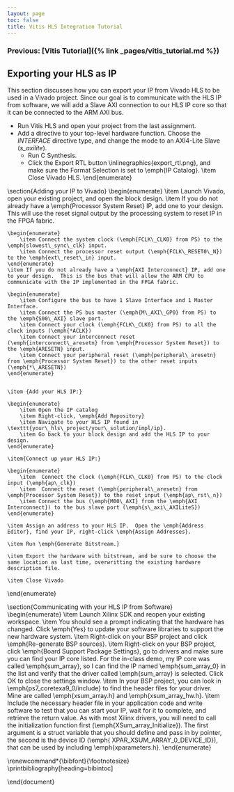```yaml
---
layout: page
toc: false
title: Vitis HLS Integration Tutorial
---
```


### Previous: [Vitis Tutorial]({% link _pages/vitis_tutorial.md %})


## Exporting your HLS as IP
This section discusses how you can export your IP from Vivado HLS to be used in a Vivado project.  Since our goal is to communicate with the HLS IP from software, we will add a Slave AXI connection to our HLS IP core so that it can be connected to the ARM AXI bus.

* Run Vitis HLS and open your project from the last assignment.
* Add a directive to your top-level hardware function.  Choose the *INTERFACE* directive type, and change the mode to an AXI4-Lite Slave (*s_axilite*).
	* Run C Synthesis.
	* Click the Export RTL button \inlinegraphics{export_rtl.png}, and make sure the Format Selection is set to \emph{IP Catalog}.
	\item Close Vivado HLS.
\end{enumerate}

\section{Adding your IP to Vivado}
\begin{enumerate}
	\item Launch Vivado, open your existing project, and open the block design.
	\item If you do not already have a \emph{Processor System Reset} IP, add one to your design.  This will use the reset signal output by the processing system to reset IP in the FPGA fabric.  
	
	\begin{enumerate}
		\item Connect the system clock (\emph{FCLK\_CLK0} from PS) to the \emph{slowest\_sync\_clk} input.
		\item Connect the processor reset output (\emph{FCLK\_RESET0\_N}) to the \emph{ext\_reset\_in} input.		
	\end{enumerate}
	\item If you do not already have a \emph{AXI Interconnect} IP, add one to your design.  This is the bus that will allow the ARM CPU to communicate with the IP implemented in the FPGA fabric.
	
	\begin{enumerate}
		\item Configure the bus to have 1 Slave Interface and 1 Master Interface.
		\item Connect the PS bus master (\emph{M\_AXI\_GP0} from PS) to the \emph{S00\_AXI} slave port.
		\item Connect your clock (\emph{FCLK\_CLK0} from PS) to all the clock inputs (\emph{*ACLK})
		\item Connect your interconnect reset (\emph{interconnect\_aresetn} from \emph{Processor System Reset}) to the \emph{ARESETN} input.
		\item Connect your peripheral reset (\emph{peripheral\_aresetn} from \emph{Processor System Reset}) to the other reset inputs (\emph{*\_ARESETN})
	\end{enumerate}


	\item {Add your HLS IP:}
	
	\begin{enumerate}
		\item Open the IP catalog
		\item Right-click, \emph{Add Repository}
		\item Navigate to your HLS IP found in \texttt{your\_hls\_project/your\_solution/impl/ip}.
		\item Go back to your block design and add the HLS IP to your design.
	\end{enumerate}
	
	\item{Connect up your HLS IP:}
	
	\begin{enumerate}
		\item  Connect the clock (\emph{FCLK\_CLK0} from PS) to the clock input (\emph{ap\_clk})
		\item  Connect the reset (\emph{peripheral\_aresetn} from \emph{Processor System Reset}) to the reset input (\emph{ap\_rst\_n})
		\item Connect the bus (\emph{M00\_AXI} from the \emph{AXI Interconnect}) to the bus slave port (\emph{s\_axi\_AXILiteS})
	\end{enumerate}
	
	\item Assign an address to your HLS IP.  Open the \emph{Address Editor}, find your IP, right-click \emph{Assign Addresses}.
	
	\item Run \emph{Generate Bitstream.}
	
	\item Export the hardware with bitstream, and be sure to choose the same location as last time, overwritting the existing hardware description file.

	\item Close Vivado
\end{enumerate}


\section{Communicating with your HLS IP from Software}
\begin{enumerate}
	\item Launch Xilinx SDK and reopen your existing workspace.
	\item You should see a prompt indicating that the hardware has changed.  Click \emph{Yes} to update your software libraries to support the new hardware system.
	\item Right-click on your BSP project and click \emph{Re-generate BSP sources}. 
	\item Right-click on your BSP project, click \emph{Board Support Package Settings}, go to drivers and make sure you can find your IP core listed.  For the in-class demo, my IP core was called \emph{sum\_array}, so I can find the IP named \emph{sum\_array\_0} in the list and verify that the driver called \emph{sum\_array} is selected. Click OK to close the settings window.
	\item In your BSP project, you can look in \emph{ps7\_coretexa9\_0/include} to find the header files for your driver.  Mine are called \emph{xsum\_array.h} and \emph{xsum\_array\_hw.h}.
	\item Include the necessary header file in your application code and write software to test that you can start your IP, wait for it to complete, and retrieve the return value.  As with most Xilinx drivers, you will need to call the initialization function first (\emph{XSum\_array\_Initialize}).  The first argument is a struct variable that you should define and pass in by pointer, the second is the device ID (\emph{ XPAR\_XSUM\_ARRAY\_0\_DEVICE\_ID}), that can be used by including \emph{xparameters.h}.
\end{enumerate}


\renewcommand*{\bibfont}{\footnotesize}
\printbibliography[heading=bibintoc]

\end{document}

